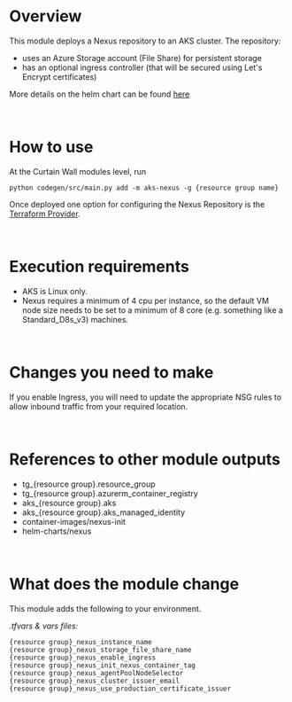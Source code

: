 # Overview

This module deploys a Nexus repository to an AKS cluster. The repository:
- uses an Azure Storage account (File Share) for persistent storage
- has an optional ingress controller (that will be secured using Let's Encrypt certificates)

More details on the helm chart can be found [here](https://blog.memoryleek.co.uk/2023/02/09/deploying-and-configuring-nexus-repositories-on-aks-with-terraform.html)


&nbsp;
# How to use

At the Curtain Wall modules level, run

`python codegen/src/main.py add -m aks-nexus -g {resource group name}`

Once deployed one option for configuring the Nexus Repository is the [Terraform Provider](https://registry.terraform.io/providers/datadrivers/nexus/latest/docs). 

&nbsp;
# Execution requirements

- AKS is Linux only.
- Nexus requires a minimum of 4 cpu per instance, so the default VM node size needs to be set to a minimum of 8 core (e.g. something like a Standard_D8s_v3) machines.

 

&nbsp;
# Changes you need to make

If you enable Ingress, you will need to update the appropriate NSG rules to allow inbound traffic from your required location.


&nbsp;
# References to other module outputs

- tg_{resource group}.resource_group
- tg_{resource group}.azurerm_container_registry
- aks_{resource group}.aks
- aks_{resource group}.aks_managed_identity
- container-images/nexus-init
- helm-charts/nexus


&nbsp;
# What does the module change

This module adds the following to your environment.

*.tfvars & vars files:*
```
{resource group}_nexus_instance_name
{resource group}_nexus_storage_file_share_name
{resource group}_nexus_enable_ingress
{resource group}_nexus_init_nexus_container_tag
{resource group}_nexus_agentPoolNodeSelector
{resource group}_nexus_cluster_issuer_email
{resource group}_nexus_use_production_certificate_issuer
```